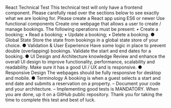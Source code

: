 React Technical Test
This technical test will only have a frontend component.
Please carefully read over the sections below to see exactly what we
are looking for.
Please create a React app using ES6 or newer
Use functional components
Create one webpage that allows a user to create / manage bookings.
The following operations must be present:
• Create a booking;
• Read a booking;
• Update a booking;
• Delete a booking.
● Global State
Store the state from bookings in a global state store of your choice.
● Validation & User Experience
Have some logic in place to prevent double (overlapping) bookings.
Validate the start and end dates for a booking.
● UI Design and Architecture knowledge
Review and enhance the overall UI design to improve functionality,
performance, scalability and readability. Make sure it has a good UI /
UX and is responsive.
● Responsive Design
The webpages should be fully responsive for desktop and mobile.
● Terminology
A booking is when a guest selects a start and end date and submits a
reservation on a property.
– Document your code and your architecture.
– Implementing good tests is MANDATORY.
When you are done, up it on a GitHub public repository.
Thank you for taking the time to complete this test and best of luck.